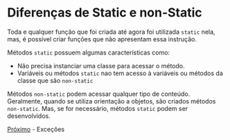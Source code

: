 <h1>Diferenças de Static e non-Static</h1>

Toda e qualquer função que foi criada até agora foi utilizada `static` nela, mas, é possível criar funções que não apresentam essa instrução.

Métodos `static` possuem algumas características como:
- Não precisa instanciar uma classe para acessar o método.
- Variáveis ou métodos `static` nao tem acesso à variáveis ou métodos da classe que são `non-static`

Métodos `non-static` podem acessar qualquer tipo de conteúdo. Geralmente, quando se utiliza orientação a objetos, são criados métodos `non-static`. Mas, se for necessário, métodos `static` podem ser desenvolvidos.

[Próximo](./17-Excecoes.md) - Exceções